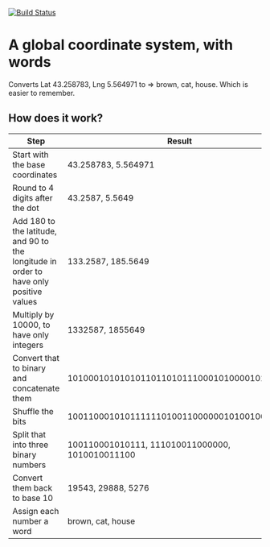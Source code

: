 [![Build Status](https://travis-ci.org/devnixs/words-coordinates.svg?branch=master)](https://travis-ci.org/devnixs/words-coordinates)

# A global coordinate system, with words

Converts Lat 43.258783, Lng 5.564971 to => brown, cat, house. Which is easier to remember.

## How does it work?

| Step  		                        | Result |
| ------------------------------------ | ------------- |
| Start with the base coordinates  | 43.258783, 5.564971  |
| Round to 4 digits after the dot  | 43.2587, 5.5649  |
| Add 180 to the latitude, and 90 to the longitude in order to have only positive values | 133.2587, 185.5649 |
| Multiply by 10000, to have only integers  | 1332587, 1855649  |
| Convert that to binary and concatenate them  | 1010001010101011011010111000101000010100110  |
| Shuffle the bits  | 1001100010101111110100110000001010010011100  |
| Split that into three binary numbers  | 100110001010111, 111010011000000, 1010010011100  |
| Convert them back to base 10  | 19543, 29888, 5276  |
| Assign each number a word  | brown, cat, house  |
